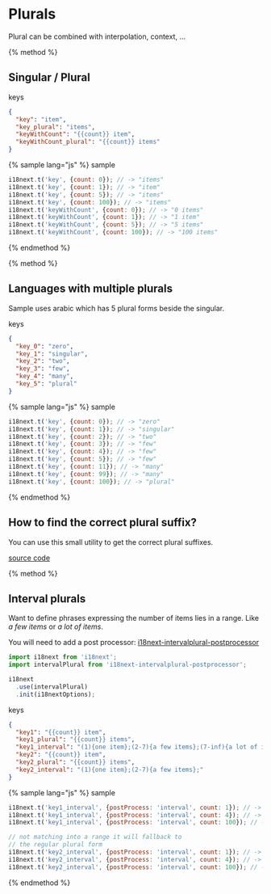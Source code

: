 <!-- toc -->
# Plurals

Plural can be combined with interpolation, context, ...

{% method %}
## Singular / Plural

keys

```json
{
  "key": "item",
  "key_plural": "items",
  "keyWithCount": "{{count}} item",
  "keyWithCount_plural": "{{count}} items"
}
```

{% sample lang="js" %}
sample

```js
i18next.t('key', {count: 0}); // -> "items"
i18next.t('key', {count: 1}); // -> "item"
i18next.t('key', {count: 5}); // -> "items"
i18next.t('key', {count: 100}); // -> "items"
i18next.t('keyWithCount', {count: 0}); // -> "0 items"
i18next.t('keyWithCount', {count: 1}); // -> "1 item"
i18next.t('keyWithCount', {count: 5}); // -> "5 items"
i18next.t('keyWithCount', {count: 100}); // -> "100 items"
```

{% endmethod %}

{% method %}
## Languages with multiple plurals

Sample uses arabic which has 5 plural forms beside the singular.

keys 

```json
{
  "key_0": "zero",
  "key_1": "singular",
  "key_2": "two",
  "key_3": "few",
  "key_4": "many",
  "key_5": "plural"
}
```

{% sample lang="js" %}
sample

```js
i18next.t('key', {count: 0}); // -> "zero"
i18next.t('key', {count: 1}); // -> "singular"
i18next.t('key', {count: 2}); // -> "two"
i18next.t('key', {count: 3}); // -> "few"
i18next.t('key', {count: 4}); // -> "few"
i18next.t('key', {count: 5}); // -> "few"
i18next.t('key', {count: 11}); // -> "many"
i18next.t('key', {count: 99}); // -> "many"
i18next.t('key', {count: 100}); // -> "plural"
```

{% endmethod %}


## How to find the correct plural suffix?

You can use this small utility to get the correct plural suffixes.

[source code](https://jsfiddle.net/jamuhl/ryz7om9y/#tabs=result)





{% method %}
## Interval plurals

Want to define phrases expressing the number of items lies in a range. Like *a few items* or *a lot of items*.

You will need to add a post processor: [i18next-intervalplural-postprocessor](https://github.com/i18next/i18next-intervalplural-postprocessor)

```js
import i18next from 'i18next';
import intervalPlural from 'i18next-intervalplural-postprocessor';

i18next
  .use(intervalPlural)
  .init(i18nextOptions);
```

keys

```json
{
  "key1": "{{count}} item",
  "key1_plural": "{{count}} items",
  "key1_interval": "(1){one item};(2-7){a few items};(7-inf){a lot of items};",
  "key2": "{{count}} item",
  "key2_plural": "{{count}} items",
  "key2_interval": "(1){one item};(2-7){a few items};"
}
```

{% sample lang="js" %}
sample

```js
i18next.t('key1_interval', {postProcess: 'interval', count: 1}); // -> "one item"
i18next.t('key1_interval', {postProcess: 'interval', count: 4}); // -> "a few items"
i18next.t('key1_interval', {postProcess: 'interval', count: 100}); // -> "a lot of items"

// not matching into a range it will fallback to
// the regular plural form
i18next.t('key2_interval', {postProcess: 'interval', count: 1}); // -> "one item"
i18next.t('key2_interval', {postProcess: 'interval', count: 4}); // -> "a few items"
i18next.t('key2_interval', {postProcess: 'interval', count: 100}); // -> "100 items"
```

{% endmethod %}




